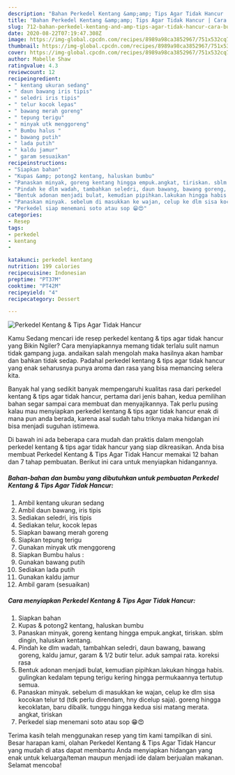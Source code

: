 ```yaml
---
description: "Bahan Perkedel Kentang &amp;amp; Tips Agar Tidak Hancur | Cara Buat Perkedel Kentang &amp;amp; Tips Agar Tidak Hancur Yang Lezat Sekali"
title: "Bahan Perkedel Kentang &amp;amp; Tips Agar Tidak Hancur | Cara Buat Perkedel Kentang &amp;amp; Tips Agar Tidak Hancur Yang Lezat Sekali"
slug: 712-bahan-perkedel-kentang-and-amp-tips-agar-tidak-hancur-cara-buat-perkedel-kentang-and-amp-tips-agar-tidak-hancur-yang-lezat-sekali
date: 2020-08-22T07:19:47.308Z
image: https://img-global.cpcdn.com/recipes/8989a98ca3852967/751x532cq70/perkedel-kentang-tips-agar-tidak-hancur-foto-resep-utama.jpg
thumbnail: https://img-global.cpcdn.com/recipes/8989a98ca3852967/751x532cq70/perkedel-kentang-tips-agar-tidak-hancur-foto-resep-utama.jpg
cover: https://img-global.cpcdn.com/recipes/8989a98ca3852967/751x532cq70/perkedel-kentang-tips-agar-tidak-hancur-foto-resep-utama.jpg
author: Mabelle Shaw
ratingvalue: 4.3
reviewcount: 12
recipeingredient:
- " kentang ukuran sedang"
- " daun bawang iris tipis"
- " seledri iris tipis"
- " telur kocok lepas"
- " bawang merah goreng"
- " tepung terigu"
- " minyak utk menggoreng"
- " Bumbu halus "
- " bawang putih"
- " lada putih"
- " kaldu jamur"
- " garam sesuaikan"
recipeinstructions:
- "Siapkan bahan"
- "Kupas &amp; potong2 kentang, haluskan bumbu"
- "Panaskan minyak, goreng kentang hingga empuk.angkat, tiriskan. sblm dingin, haluskan kentang."
- "Pindah ke dlm wadah, tambahkan seledri, daun bawang, bawang goreng, kaldu jamur, garam &amp; 1/2 butir telur. aduk sampai rata. koreksi rasa"
- "Bentuk adonan menjadi bulat, kemudian pipihkan.lakukan hingga habis. gulingkan kedalam tepung terigu kering hingga permukaannya tertutup semua."
- "Panaskan minyak. sebelum di masukkan ke wajan, celup ke dlm sisa kocokan telur td (tdk perlu direndam, hny dicelup saja). goreng hingga kecoklatan, baru dibalik. tunggu hingga kedua sisi matang merata. angkat, tiriskan"
- "Perkedel siap menemani soto atau sop 😁😍"
categories:
- Resep
tags:
- perkedel
- kentang
- 

katakunci: perkedel kentang  
nutrition: 199 calories
recipecuisine: Indonesian
preptime: "PT37M"
cooktime: "PT42M"
recipeyield: "4"
recipecategory: Dessert

---
```



![Perkedel Kentang &amp; Tips Agar Tidak Hancur](https://img-global.cpcdn.com/recipes/8989a98ca3852967/751x532cq70/perkedel-kentang-tips-agar-tidak-hancur-foto-resep-utama.jpg)

Kamu Sedang mencari ide resep perkedel kentang &amp; tips agar tidak hancur yang Bikin Ngiler? Cara menyiapkannya memang tidak terlalu sulit namun tidak gampang juga. andaikan salah mengolah maka hasilnya akan hambar dan bahkan tidak sedap. Padahal perkedel kentang &amp; tips agar tidak hancur yang enak seharusnya punya aroma dan rasa yang bisa memancing selera kita.



Banyak hal yang sedikit banyak mempengaruhi kualitas rasa dari perkedel kentang &amp; tips agar tidak hancur, pertama dari jenis bahan, kedua pemilihan bahan segar sampai cara membuat dan menyajikannya. Tak perlu pusing kalau mau menyiapkan perkedel kentang &amp; tips agar tidak hancur enak di mana pun anda berada, karena asal sudah tahu triknya maka hidangan ini bisa menjadi suguhan istimewa.


Di bawah ini ada beberapa cara mudah dan praktis dalam mengolah perkedel kentang &amp; tips agar tidak hancur yang siap dikreasikan. Anda bisa membuat Perkedel Kentang &amp; Tips Agar Tidak Hancur memakai 12 bahan dan 7 tahap pembuatan. Berikut ini cara untuk menyiapkan hidangannya.

<!--inarticleads1-->

##### Bahan-bahan dan bumbu yang dibutuhkan untuk pembuatan Perkedel Kentang &amp; Tips Agar Tidak Hancur:

1. Ambil  kentang ukuran sedang
1. Ambil  daun bawang, iris tipis
1. Sediakan  seledri, iris tipis
1. Sediakan  telur, kocok lepas
1. Siapkan  bawang merah goreng
1. Siapkan  tepung terigu
1. Gunakan  minyak utk menggoreng
1. Siapkan  Bumbu halus :
1. Gunakan  bawang putih
1. Sediakan  lada putih
1. Gunakan  kaldu jamur
1. Ambil  garam (sesuaikan)




<!--inarticleads2-->

##### Cara menyiapkan Perkedel Kentang &amp; Tips Agar Tidak Hancur:

1. Siapkan bahan
1. Kupas &amp; potong2 kentang, haluskan bumbu
1. Panaskan minyak, goreng kentang hingga empuk.angkat, tiriskan. sblm dingin, haluskan kentang.
1. Pindah ke dlm wadah, tambahkan seledri, daun bawang, bawang goreng, kaldu jamur, garam &amp; 1/2 butir telur. aduk sampai rata. koreksi rasa
1. Bentuk adonan menjadi bulat, kemudian pipihkan.lakukan hingga habis. gulingkan kedalam tepung terigu kering hingga permukaannya tertutup semua.
1. Panaskan minyak. sebelum di masukkan ke wajan, celup ke dlm sisa kocokan telur td (tdk perlu direndam, hny dicelup saja). goreng hingga kecoklatan, baru dibalik. tunggu hingga kedua sisi matang merata. angkat, tiriskan
1. Perkedel siap menemani soto atau sop 😁😍




Terima kasih telah menggunakan resep yang tim kami tampilkan di sini. Besar harapan kami, olahan Perkedel Kentang &amp; Tips Agar Tidak Hancur yang mudah di atas dapat membantu Anda menyiapkan hidangan yang enak untuk keluarga/teman maupun menjadi ide dalam berjualan makanan. Selamat mencoba!
